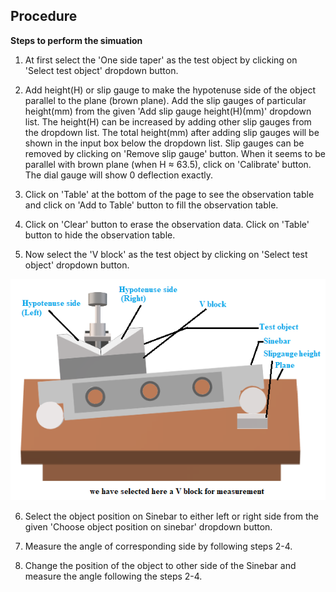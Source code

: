 ## Procedure

<!-- **Schematic of the Plant**
<div align="center">
<img class="img-fluid"  src="./images/plant.png" alt=""><br>           
</div> -->


**Steps to perform the simuation**

1. At first select the 'One side taper' as the test object by clicking on 'Select test object' dropdown button. 

2. Add height(H) or slip gauge to make the hypotenuse side of the object parallel to the plane (brown plane).
Add the slip gauges of particular height(mm) from the given 'Add slip gauge height(H)(mm)' dropdown list. The height(H) can be increased by adding other slip gauges from the dropdown list.
The total height(mm) after adding slip gauges will be shown in the input box below the dropdown list.
Slip gauges can be removed by clicking on 'Remove slip gauge' button.
When it seems to be parallel with brown plane (when H &thickapprox; 63.5),
click on 'Calibrate' button. The dial gauge will show 0 deflection exactly.

3. Click on 'Table' at the bottom of the page to see the observation table and click on 'Add to Table' button to fill the observation table. 

4. Click on 'Clear' button to erase the observation data. Click on 'Table' button to hide the observation table.

5. Now select the 'V block' as the test object by clicking on 'Select test object' dropdown button.

<div align="center">
<img class="img-fluid"  src="./images/plant_scth.png" alt=""><br>           
</div>


6. Select the object position on Sinebar to either left or right side from the given 'Choose object position on sinebar' dropdown button.

7. Measure the angle of corresponding side by following steps 2-4.

8. Change the position of the object to other side of the Sinebar and measure the angle following the steps 2-4.
